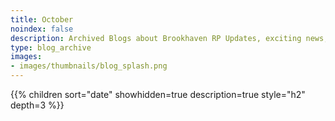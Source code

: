 ```yaml
---
title: October
noindex: false
description: Archived Blogs about Brookhaven RP Updates, exciting news, and new findings
type: blog_archive
images:
- images/thumbnails/blog_splash.png
---
```




{{% children sort="date" showhidden=true description=true style="h2"  depth=3 %}}
